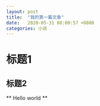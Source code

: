 ```yaml
---
layout: post
title:  "我的第一篇文章"
date:   2020-05-31 08:00:57 +0800
categories: 小说
---
```


# 标题1

## 标题2

** Hello world **